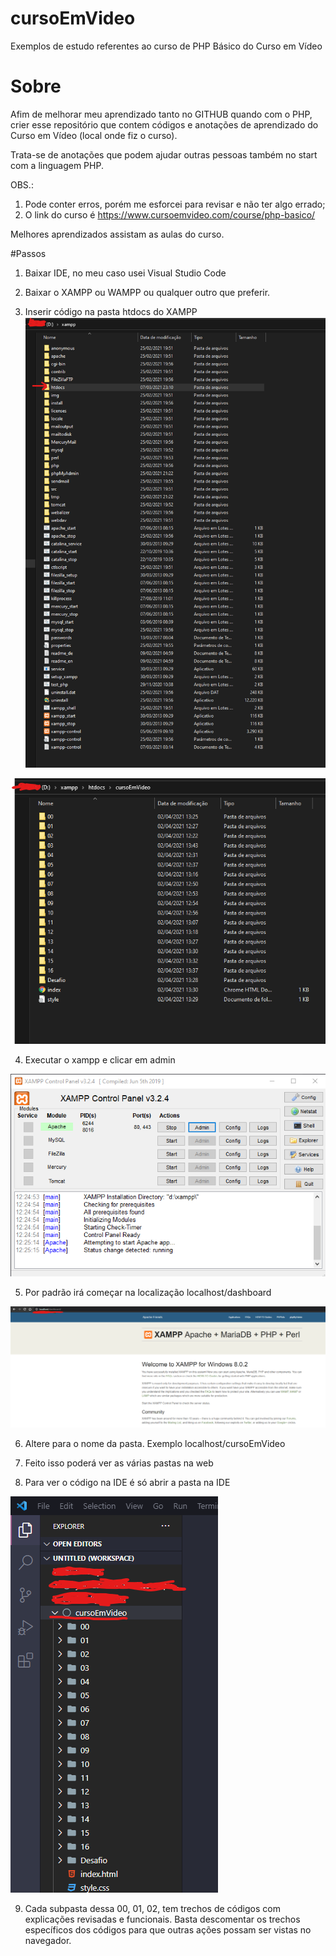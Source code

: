 # cursoEmVideo
Exemplos de estudo referentes ao curso de PHP Básico do Curso em Vídeo

# Sobre
Afim de melhorar meu aprendizado tanto no GITHUB quando com o PHP, crier esse repositório que contem códigos e anotações de aprendizado do Curso em Vídeo (local onde fiz o curso).

Trata-se de anotações que podem ajudar outras pessoas também no start com a linguagem PHP.

OBS.:
1) Pode conter erros, porém me esforcei para revisar e não ter algo errado;
2) O link do curso é https://www.cursoemvideo.com/course/php-basico/

Melhores aprendizados assistam as aulas do curso.

#Passos

1) Baixar IDE, no meu caso usei Visual Studio Code

2) Baixar o XAMPP ou WAMPP ou qualquer outro que preferir.

3) Inserir código na pasta htdocs do XAMPP
![htdocs](https://github.com/N0N4T0/cursoEmVideo/blob/main/htdocs.png)

![htdocs_cursoemvideo](https://github.com/N0N4T0/cursoEmVideo/blob/main/pasta%20do%20htdocs.png)

4) Executar o xampp e clicar em admin

![xampp](https://github.com/N0N4T0/cursoEmVideo/blob/main/xampp.png)

5) Por padrão irá começar na localização localhost/dashboard

![url](https://github.com/N0N4T0/cursoEmVideo/blob/main/url.png)

6) Altere para o nome da pasta.
Exemplo localhost/cursoEmVideo

7) Feito isso poderá ver as várias pastas na web

8) Para ver o código na IDE é só abrir a pasta na IDE

![visualstudio](https://github.com/N0N4T0/cursoEmVideo/blob/main/visual%20Studio.png)

9) Cada subpasta dessa 00, 01, 02, tem trechos de códigos com explicações revisadas e funcionais.
Basta descomentar os trechos específicos dos códigos para que outras ações possam ser vistas no navegador.
